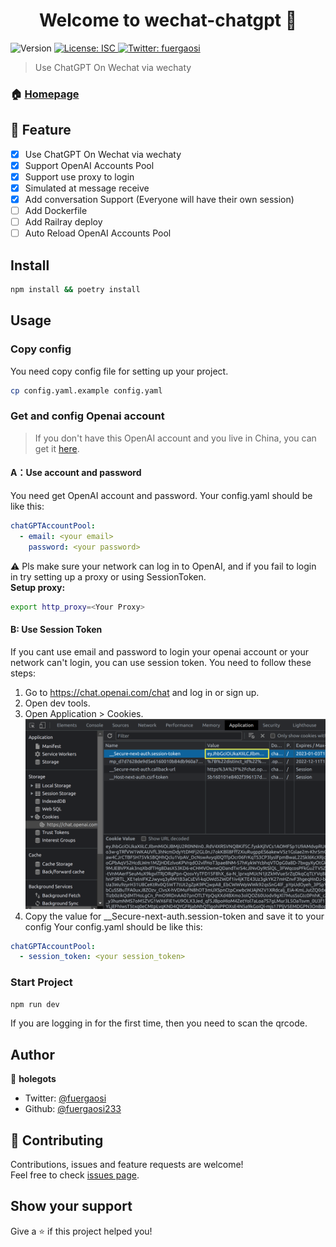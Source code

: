<h1 align="center">Welcome to wechat-chatgpt 👋</h1>
<p>
  <img alt="Version" src="https://img.shields.io/badge/version-1.0.0-blue.svg?cacheSeconds=2592000" />
  <a href="#" target="_blank">
    <img alt="License: ISC" src="https://img.shields.io/badge/License-ISC-yellow.svg" />
  </a>
  <a href="https://twitter.com/fuergaosi" target="_blank">
    <img alt="Twitter: fuergaosi" src="https://img.shields.io/twitter/follow/fuergaosi.svg?style=social" />
  </a>
</p>

> Use ChatGPT On Wechat via wechaty

### 🏠 [Homepage](https://github.com/fuergaosi233/wechat-chatgpt)

## 🌟 Feature
- [x] Use ChatGPT On Wechat via wechaty
- [x] Support OpenAI Accounts Pool
- [x] Support use proxy to login
- [X] Simulated at message receive
- [X] Add conversation Support (Everyone will have their own session)
- [ ] Add Dockerfile
- [ ] Add Railray deploy
- [ ] Auto Reload OpenAI Accounts Pool

## Install

```sh
npm install && poetry install
```

## Usage
### Copy config
You need copy config file for setting up your project.
```sh
cp config.yaml.example config.yaml
```
### Get and config Openai account
> If you don't have this OpenAI account and you live in China, you can get it [here](https://mirror.xyz/boxchen.eth/9O9CSqyKDj4BKUIil7NC1Sa1LJM-3hsPqaeW_QjfFBc).
#### **A：Use account and password**
You need get OpenAI account and password.
Your config.yaml should be like this:
```yaml
chatGPTAccountPool:
  - email: <your email>
    password: <your password>
```
⚠️ Pls make sure your network can log in to OpenAI, and if you fail to login in try setting up a proxy or using SessionToken.  
**Setup proxy:**
```sh
export http_proxy=<Your Proxy>
```
#### **B: Use Session Token**
If you cant use email and password to login your openai account or your network can't login, you can use session token. You need to follow these steps:  
1. Go to https://chat.openai.com/chat and log in or sign up.
2. Open dev tools.
3. Open Application > Cookies.
![image](docs/images/session-token.png)
4. Copy the value for __Secure-next-auth.session-token and save it to your config
Your config.yaml should be like this:
```yaml
chatGPTAccountPool:
  - session_token: <your session_token>
```

### Start Project
```sh
npm run dev
```
If you are logging in for the first time, then you need to scan the qrcode.
## Author

👤 **holegots**

* Twitter: [@fuergaosi](https://twitter.com/fuergaosi)
* Github: [@fuergaosi233](https://github.com/fuergaosi233)

## 🤝 Contributing

Contributions, issues and feature requests are welcome!<br />Feel free to check [issues page](github.com/fuergaosi233/wechat-chatgpt/issues). 

## Show your support

Give a ⭐️ if this project helped you!